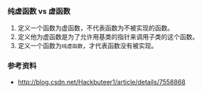 ### 纯虚函数 vs 虚函数
1. 定义一个函数为虚函数，不代表函数为不被实现的函数。
2. 定义他为虚函数是为了允许用基类的指针来调用子类的这个函数。
3. 定义一个函数为`纯虚函数`，才代表函数没有被实现。

### 参考资料
- http://blog.csdn.net/Hackbuteer1/article/details/7558868
